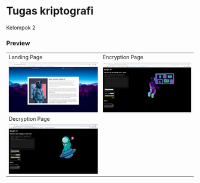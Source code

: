 # Tugas kriptografi

Kelompok 2

### Preview

|                                                          |                                                          |
| -------------------------------------------------------- | -------------------------------------------------------- |
| Landing Page                                             | Encryption Page                                          |
| ![Landing Page](assets/github-preview/home.png)          | ![Encryption Page](assets/github-preview/encryption.png) |
| Decryption Page                                          |                                                          |
| ![Decryption Page](assets/github-preview/decryption.png) |                                                          |
